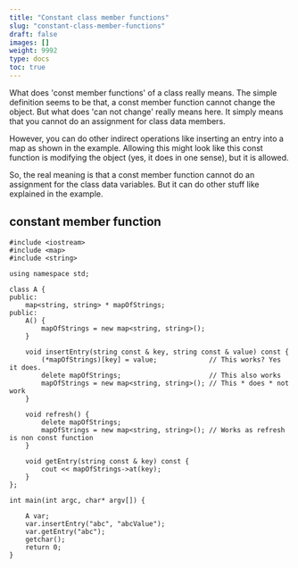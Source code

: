 ```yaml
---
title: "Constant class member functions"
slug: "constant-class-member-functions"
draft: false
images: []
weight: 9992
type: docs
toc: true
---
```


What does 'const member functions' of a class really means. The simple definition seems to be that, a const member function cannot change the object. But what does 'can not change' really means here. It simply means that you cannot do an assignment for class data members.

However, you can do other indirect operations like inserting an entry into a map as shown in the example. Allowing this might look like this const function is modifying the object (yes, it does in one sense), but it is allowed.

So, the real meaning is that a const member function cannot do an assignment for the class data variables. But it can do other stuff like explained in the example.

## constant member function
    #include <iostream>
    #include <map>
    #include <string>

    using namespace std;

    class A {
    public:
        map<string, string> * mapOfStrings;
    public:
        A() {
            mapOfStrings = new map<string, string>();
        }
    
        void insertEntry(string const & key, string const & value) const {
            (*mapOfStrings)[key] = value;             // This works? Yes it does. 
            delete mapOfStrings;                      // This also works
            mapOfStrings = new map<string, string>(); // This * does * not work
        }
    
        void refresh() {
            delete mapOfStrings;
            mapOfStrings = new map<string, string>(); // Works as refresh is non const function
        }
    
        void getEntry(string const & key) const {
            cout << mapOfStrings->at(key);
        }
    };
    
    int main(int argc, char* argv[]) {
    
        A var;
        var.insertEntry("abc", "abcValue");
        var.getEntry("abc");
        getchar();
        return 0;
    }

